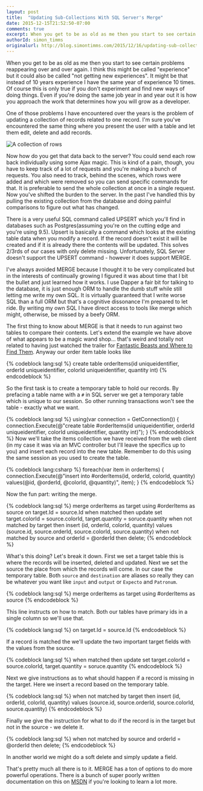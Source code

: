```yaml
---
layout: post
title:  "Updating Sub-Collections With SQL Server's Merge"
date: 2015-12-15T21:52:50-07:00
comments: true
excerpt: When you get to be as old as me then you start to see certain problems reappearing over and over again. I think this might be called "experience" but it could also be called "not getting new experiences".
authorId: simon_timms
originalurl: http://blog.simontimms.com/2015/12/16/updating-sub-collections-with-sql-servers-merge/
---
```


When you get to be as old as me then you start to see certain problems reappearing over and over again. I think this might be called "experience" but it could also be called "not getting new experiences". It might be that instead of 10 years experience I have the same year of experience 10 times. Of course this is only true if you don't experiment and find new ways of doing things. Even if you're doing the same job year in and year out it is how you approach the work that determines how you will grow as a developer.

One of those problems I have encountered over the years is the problem of updating a collection of records related to one record. I'm sure you've encountered the same thing where you present the user with a table and let them edit, delete and add records.

![A collection of rows](http://i.imgur.com/QCYisPG.png)

Now how do you get that data back to the server? You could send each row back individually using some Ajax magic. This is kind of a pain, though, you have to keep track of a lot of requests and you're making a bunch of requests. You also need to track, behind the scenes, which rows were added and which were removed so you can send specific commands for that. It is preferable to send the whole collection at once in a single request. Now you've shifted the burden to the server. In the past I've handled this by pulling the existing collection from the database and doing painful comparisons to figure out what has changed. 

There is a very useful SQL command called UPSERT which you'll find in databases such as Postgres(assuming you're on the cutting edge and you're using 9.5). Upsert is basically a command which looks at the existing table data when you modify a record. If the record doesn't exist it will be created and if it is already there the contents will be updated. This solves 2/3rds of our cases with only delete missing. Unfortunately, SQL Server doesn't support the UPSERT command - however it does support MERGE. 

I've always avoided MERGE because I thought it to be very complicated but in the interests of continually growing I figured it was about time that I bit the bullet and just learned how it works. I use Dapper a fair bit for talking to the database, it is just enough ORM to handle the dumb stuff while still letting me write my own SQL. It is virtually guaranteed that I write worse SQL than a full ORM but that's a cognitive dissonance I'm prepared to let ride. By writing my own SQL I have direct access to tools like merge which might, otherwise, be missed by a beefy ORM. 

The first thing to know about MERGE is that it needs to run against two tables to compare their contents. Let's extend the example we have above of what appears to be a magic wand shop... that's weird and totally not related to having just watched the trailer for [Fantastic Beasts and Where to Find Them](https://www.youtube.com/watch?v=Wj1devH5JP4). Anyway our order item table looks like 

{% codeblock lang:sql %}
create table orderItems(id uniqueidentifier,
              orderId uniqueidentifier,
              colorId uniqueidentifier,
              quantity int)
{% endcodeblock %}

So the first task is to create a temporary table to hold our records. By prefacing a table name with a `#` in SQL server we get a temporary table which is unique to our session. So other running transactions won't see the table - exactly what we want.

{% codeblock lang:sql %}
using(var connection = GetConnection())
{
   connection.Execute(@"create table #orderItems(id uniqueidentifier,
               orderId uniqueidentifier,
               colorId uniqueidentifier,
               quantity int)");
}
{% endcodeblock %}
Now we'll take the items collection we have received from the web client (in my case it was via an MVC controller but I'll leave the specifics up to you) and insert each record into the new table. Remember to do this using the same session as you used to create the table. 

{% codeblock lang:csharp %}
foreach(var item in orderItems)
{
    connection.Execute(@"insert into #orderItems(id, 
			orderId, 
			colorId, 
			quantity) 
		values(@id, 
			@orderId, 
			@colorId, 
			@quantity)", item);
}
{% endcodeblock %}

Now the fun part: writing the merge. 

{% codeblock lang:sql %}
merge orderItems as target
      using #orderItems as source
      on target.Id = source.Id 
      when matched then
           update set target.colorId = source.colorId, 
                  target.quantity = soruce.quantity
      when not matched by target then 
	  insert (id, 
      		  orderId, 
              colorId, 
              quantity) 
     values (source.id, 
     		 source.orderId, 
             source.colorId, 
             source.quantity)
     when not matched by source 
      and orderId = @orderId then delete;
{% endcodeblock %}

What's this doing? Let's break it down. First we set a target table this is where the records will be inserted, deleted and updated. Next we set the source the place from which the records will come. In our case the temporary table. Both `source` and `destination` are aliases so really they can be whatever you want like `input` and `output` or `Expecto` and `Patronum`.

{% codeblock lang:sql %}
merge orderItems as target
      using #orderItems as source
{% endcodeblock %}

This line instructs on how to match. Both our tables have primary ids in a single column so we'll use that.

{% codeblock lang:sql %}
on target.Id = source.Id 
{% endcodeblock %}

If a record is matched the we'll update the two important target fields with the values from the source.

{% codeblock lang:sql %}
when matched then
           update set target.colorId = source.colorId, 
                  target.quantity = soruce.quantity
{% endcodeblock %}

Next we give instructions as to what should happen if a record is missing in the target. Here we insert a record based on the temporary table.

{% codeblock lang:sql %}
when not matched by target then 
	  insert (id, 
      		  orderId, 
              colorId, 
              quantity) 
     values (source.id, 
     		 source.orderId, 
             source.colorId, 
             source.quantity)
{% endcodeblock %}

Finally we give the instruction for what to do if the record is in the target but not in the source - we delete it. 

{% codeblock lang:sql %}
when not matched by source 
     and orderId = @orderId then delete;
{% endcodeblock %}

In another world we might do a soft delete and simply update a field.

That's pretty much all there is to it. MERGE has a ton of options to do more powerful operations. There is a bunch of super poorly written documentation on this on [MSDN](https://msdn.microsoft.com/en-us/library/bb510625.aspx?f=255&MSPPError=-2147217396) if you're looking to learn a lot more.

